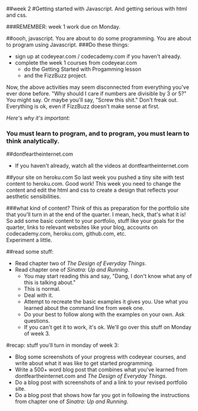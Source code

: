##week 2
#Getting started with Javascript. And getting serious with html and css.

###REMEMBER:
week 1 work due on Monday.

##oooh, javascript.
You are about to do some programming. You are about to program using Javascript.
###Do these things:  
- sign up at codeyear.com / codecademy.com if you haven't already.  
- complete the week 1 courses from codeyear.com
  - do the Getting Started with Progamming lesson
  - and the FizzBuzz project.
  
Now, the above activities may seem disconnected from everything you've ever done before. "Why should I care if numbers are divisible by 3 or 5?" You might say. Or maybe you'll say, "Screw this shit." Don't freak out. Everything is ok, even if FizzBuzz doesn't make sense at first.  

_Here's why it's important:_  
### You must learn to program, and to program, you must learn to think analytically.

##dontfeartheinternet.com
- If you haven't already, watch all the videos at dontfeartheinternet.com

##your site on heroku.com
So last week you pushed a tiny site with test content to heroku.com. Good work!
This week you need to change the content and edit the html and css to create a design that reflects your aesthetic sensibilities.

###what kind of content?
Think of this as preparation for the portfolio site that you'll turn in at the end of the quarter. I mean, heck, that's what it is!  
So add some basic content to your portfolio, stuff like your goals for the quarter, links to relevant websites like your blog, accounts on codecademy.com, heroku.com, github.com, etc.  
Experiment a little.  

##read some stuff:
- Read chapter two of _The Design of Everyday Things_.
- Read chapter one of _Sinatra: Up and Running_.
  - You may start reading this and say, "Dang, I don't know what any of this is talking about."
  - This is normal.
  - Deal with it.
  - Attempt to recreate the basic examples it gives you. Use what you learned about the command line from week one.
  - Do your best to follow along with the examples on your own. Ask questions.
  - If you can't get it to work, it's ok. We'll go over this stuff on Monday of week 3.
 
  
#recap: stuff you'll turn in monday of week 3:
- Blog some screenshots of your progress with codeyear courses, and write about what it was like to get started programming.  
- Write a 500+ word blog post that combines what you've learned from dontfeartheinternet.com and _The Design of Everyday Things_.  
- Do a blog post with screenshots of and a link to your revised portfolio site.  
- Do a blog post that shows how far you got in following the instructions from chapter one of _Sinatra: Up and Running_.